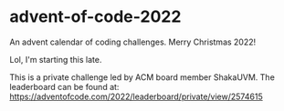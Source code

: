 # advent-of-code-2022
An advent calendar of coding challenges. Merry Christmas 2022!

Lol, I'm starting this late.

This is a private challenge led by ACM board member ShakaUVM. The leaderboard can be found at: 
https://adventofcode.com/2022/leaderboard/private/view/2574615


